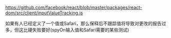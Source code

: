 https://github.com/facebook/react/blob/master/packages/react-dom/src/client/inputValueTracking.js

如果有人已经定义了一个值或Safari，那么保释后不跟踪值将导致对更改的报告过多，但这比硬失败要好(spyOn输入值和Safari需要的某些测试)
